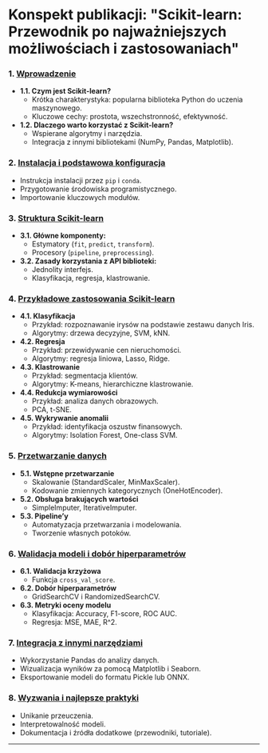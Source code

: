 # Konspekt publikacji: **"Scikit-learn: Przewodnik po najważniejszych możliwościach i zastosowaniach"**

### **1. <a href='01-wprowadzenie.md'>Wprowadzenie</a>**
   - **1.1. Czym jest Scikit-learn?**
     - Krótka charakterystyka: popularna biblioteka Python do uczenia maszynowego.
     - Kluczowe cechy: prostota, wszechstronność, efektywność.
   - **1.2. Dlaczego warto korzystać z Scikit-learn?**
     - Wspierane algorytmy i narzędzia.
     - Integracja z innymi bibliotekami (NumPy, Pandas, Matplotlib).

### **2. <a href='02-srodowisko.md'>Instalacja i podstawowa konfiguracja</a>**
   - Instrukcja instalacji przez `pip` i `conda`.
   - Przygotowanie środowiska programistycznego.
   - Importowanie kluczowych modułów.

### **3. <a href='03-struktura.md'>Struktura Scikit-learn</a>**
   - **3.1. Główne komponenty:**
     - Estymatory (`fit`, `predict`, `transform`).
     - Procesory (`pipeline`, `preprocessing`).
   - **3.2. Zasady korzystania z API biblioteki:**
     - Jednolity interfejs.
     - Klasyfikacja, regresja, klastrowanie.

### **4. <a href='04-zastosowanie.md'>Przykładowe zastosowania Scikit-learn</a>**
   - **4.1. Klasyfikacja**
     - Przykład: rozpoznawanie irysów na podstawie zestawu danych Iris.
     - Algorytmy: drzewa decyzyjne, SVM, kNN.
   - **4.2. Regresja**
     - Przykład: przewidywanie cen nieruchomości.
     - Algorytmy: regresja liniowa, Lasso, Ridge.
   - **4.3. Klastrowanie**
     - Przykład: segmentacja klientów.
     - Algorytmy: K-means, hierarchiczne klastrowanie.
   - **4.4. Redukcja wymiarowości**
     - Przykład: analiza danych obrazowych.
     - PCA, t-SNE.
   - **4.5. Wykrywanie anomalii**
     - Przykład: identyfikacja oszustw finansowych.
     - Algorytmy: Isolation Forest, One-class SVM.

### **5. <a href='05-przetwarzanie.md'>Przetwarzanie danych</a>**
   - **5.1. Wstępne przetwarzanie**
     - Skalowanie (StandardScaler, MinMaxScaler).
     - Kodowanie zmiennych kategorycznych (OneHotEncoder).
   - **5.2. Obsługa brakujących wartości**
     - SimpleImputer, IterativeImputer.
   - **5.3. Pipeline’y**
     - Automatyzacja przetwarzania i modelowania.
     - Tworzenie własnych potoków.

### **6. <a href='06-walidacja.md'>Walidacja modeli i dobór hiperparametrów</a>**
   - **6.1. Walidacja krzyżowa**
     - Funkcja `cross_val_score`.
   - **6.2. Dobór hiperparametrów**
     - GridSearchCV i RandomizedSearchCV.
   - **6.3. Metryki oceny modelu**
     - Klasyfikacja: Accuracy, F1-score, ROC AUC.
     - Regresja: MSE, MAE, R^2.

### **7. <a href='07-integracja.md'>Integracja z innymi narzędziami</a>**
   - Wykorzystanie Pandas do analizy danych.
   - Wizualizacja wyników za pomocą Matplotlib i Seaborn.
   - Eksportowanie modeli do formatu Pickle lub ONNX.

### **8. <a href='08-praktyki.md'>Wyzwania i najlepsze praktyki</a>**
   - Unikanie przeuczenia.
   - Interpretowalność modeli.
   - Dokumentacja i źródła dodatkowe (przewodniki, tutoriale).

---
